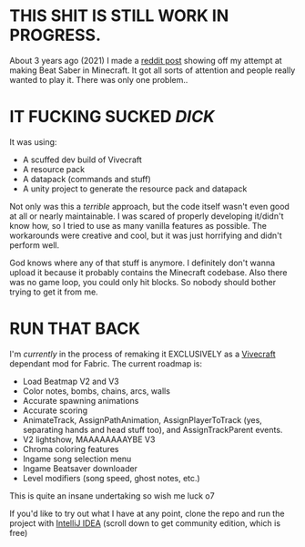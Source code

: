 # THIS SHIT IS STILL WORK IN PROGRESS.

About 3 years ago (2021) I made a [reddit post](https://www.reddit.com/r/Minecraft/comments/l4w7of/working_on_making_beat_saber_in_minecraft) showing off my attempt at making Beat Saber in Minecraft. It got all sorts of attention and people really wanted to play it. There was only one problem..

# IT FUCKING SUCKED _DICK_

It was using:
- A scuffed dev build of Vivecraft
- A resource pack
- A datapack (commands and stuff)
- A unity project to generate the resource pack and datapack

Not only was this a *terrible* approach, but the code itself wasn't even good at all or nearly maintainable. I was scared of properly developing it/didn't know how, so I tried to use as many vanilla features as possible. The workarounds were creative and cool, but it was just horrifying and didn't perform well.

God knows where any of that stuff is anymore. I definitely don't wanna upload it because it probably contains the Minecraft codebase. Also there was no game loop, you could only hit blocks. So nobody should bother trying to get it from me.

# RUN THAT BACK

I'm *currently* in the process of remaking it EXCLUSIVELY as a [Vivecraft](https://modrinth.com/mod/vivecraft) dependant mod for Fabric. The current roadmap is:
- Load Beatmap V2 and V3
- Color notes, bombs, chains, arcs, walls
- Accurate spawning animations
- Accurate scoring
- AnimateTrack, AssignPathAnimation, AssignPlayerToTrack (yes, separating hands and head stuff too), and AssignTrackParent events.
- V2 lightshow, MAAAAAAAAYBE V3
- Chroma coloring features
- Ingame song selection menu
- Ingame Beatsaver downloader
- Level modifiers (song speed, ghost notes, etc.)

This is quite an insane undertaking so wish me luck o7

If you'd like to try out what I have at any point, clone the repo and run the project with [IntelliJ IDEA](https://www.jetbrains.com/idea/download/?section=windows) (scroll down to get community edition, which is free)
